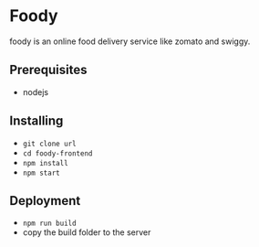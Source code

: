 # Foody
foody is an online food delivery service like zomato and swiggy.

## Prerequisites
* nodejs

## Installing
* `git clone url`
* `cd foody-frontend`
* `npm install`
* `npm start`

## Deployment
* `npm run build`
* copy the build folder to the server


